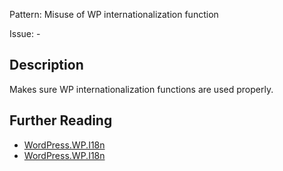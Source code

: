 Pattern: Misuse of WP internationalization function

Issue: -

## Description

Makes sure WP internationalization functions are used properly.

## Further Reading

* [WordPress.WP.I18n](https://make.wordpress.org/core/handbook/best-practices/internationalization)
* [WordPress.WP.I18n](https://github.com/WordPress/WordPress-Coding-Standards/tree/develop/WordPress/Sniffs/WP/I18nSniff.php)